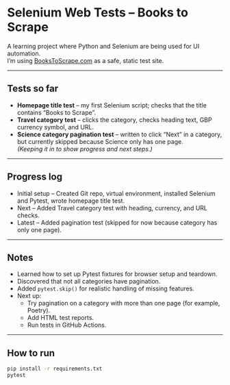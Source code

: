 # Selenium Web Tests – Books to Scrape

A learning project where Python and Selenium are being used for UI automation.  
I’m using [BooksToScrape.com](https://books.toscrape.com/) as a safe, static test site.

---

## Tests so far

- **Homepage title test** – my first Selenium script; checks that the title contains “Books to Scrape”.
- **Travel category test** – clicks the category, checks heading text, GBP currency symbol, and URL.
- **Science category pagination test** – written to click “Next” in a category, but currently skipped because Science only has one page.  
  *(Keeping it in to show progress and next steps.)*

---

## Progress log

- Initial setup – Created Git repo, virtual environment, installed Selenium and Pytest, wrote homepage title test.
- Next – Added Travel category test with heading, currency, and URL checks.
- Latest – Added pagination test (skipped for now because category has only one page).

---

## Notes

- Learned how to set up Pytest fixtures for browser setup and teardown.
- Discovered that not all categories have pagination.
- Added `pytest.skip()` for realistic handling of missing features.
- Next up:  
  - Try pagination on a category with more than one page (for example, Poetry).  
  - Add HTML test reports.  
  - Run tests in GitHub Actions.

---

## How to run

```bash
pip install -r requirements.txt
pytest
